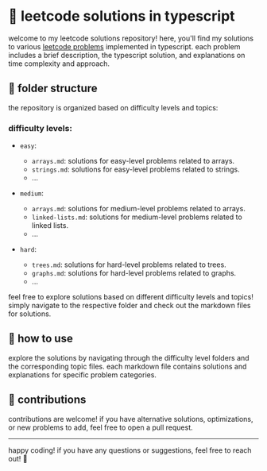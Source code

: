 # 🚀 leetcode solutions in typescript

welcome to my leetcode solutions repository! here, you'll find my solutions to various [leetcode problems](https://leetcode.com/problems) implemented in typescript. each problem includes a brief description, the typescript solution, and explanations on time complexity and approach.

## 📂 folder structure

the repository is organized based on difficulty levels and topics:

### difficulty levels:

- `easy`: 
  - `arrays.md`: solutions for easy-level problems related to arrays.
  - `strings.md`: solutions for easy-level problems related to strings.
  - ...
  
- `medium`: 
  - `arrays.md`: solutions for medium-level problems related to arrays.
  - `linked-lists.md`: solutions for medium-level problems related to linked lists.
  - ...
  
- `hard`: 
  - `trees.md`: solutions for hard-level problems related to trees.
  - `graphs.md`: solutions for hard-level problems related to graphs.
  - ...

feel free to explore solutions based on different difficulty levels and topics! simply navigate to the respective folder and check out the markdown files for solutions.

## 🤔 how to use

explore the solutions by navigating through the difficulty level folders and the corresponding topic files. each markdown file contains solutions and explanations for specific problem categories.

## 📝 contributions

contributions are welcome! if you have alternative solutions, optimizations, or new problems to add, feel free to open a pull request.

---

happy coding! if you have any questions or suggestions, feel free to reach out! 🌟
